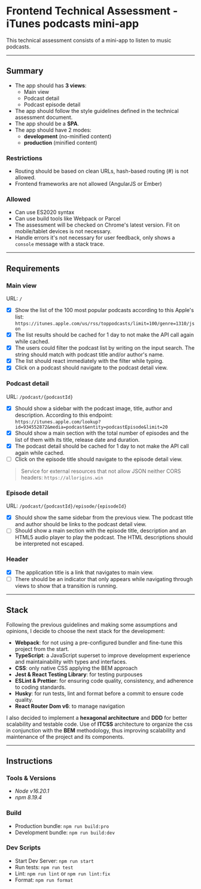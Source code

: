# Frontend Technical Assessment - iTunes podcasts mini-app

This technical assessment consists of a mini-app to listen to music podcasts.

---

## Summary

- The app should has **3 views**:
  - Main view
  - Podcast detail
  - Podcast episode detail
- The app should follow the style guidelines defined in the technical assessment document.
- The app should be a **SPA**.
- The app should have 2 modes:
  - **development** (no-minified content)
  - **production** (minified content)

### Restrictions

- Routing should be based on clean URLs, hash-based routing (#) is not allowed.
- Frontend frameworks are not allowed (AngularJS or Ember)

### Allowed

- Can use ES2020 syntax
- Can use build tools like Webpack or Parcel
- The assessment will be checked on Chrome's latest version. Fit on mobile/tablet devices is not necessary.
- Handle errors it's not necessary for user feedback, only shows a `console` message with a stack trace.

---

## Requirements

### Main view

URL: `/`

- [x] Show the list of the 100 most popular podcasts according to this Apple's list:
      `https://itunes.apple.com/us/rss/toppodcasts/limit=100/genre=1310/json`
- [x] The list results should be cached for 1 day to not make the API call again while cached.
- [x] The users could filter the podcast list by writing on the input search. The string should match with podcast title and/or author's name.
- [x] The list should react immediately with the filter while typing.
- [x] Click on a podcast should navigate to the podcast detail view.

### Podcast detail

URL: `/podcast/{podcastId}`

- [x] Should show a sidebar with the podcast image, title, author and description. According to this endpoint:
      `https://itunes.apple.com/lookup?id=934552872&media=podcast&entity=podcastEpisode&limit=20`
- [x] Should show a main section with the total number of episodes and the list of them with its title, release date and duration.
- [x] The podcast detail should be cached for 1 day to not make the API call again while cached.
- [ ] Click on the episode title should navigate to the episode detail view.

> Service for external resources that not allow JSON neither CORS headers: `https://allorigins.win`

### Episode detail

URL: `/podcast/{podcastId}/episode/{episodeId}`

- [x] Should show the same sidebar from the previous view. The podcast title and author should be links to the podcast detail view.
- [ ] Should show a main section with the episode title, description and an HTML5 audio player to play the podcast. The HTML descriptions should be interpreted not escaped.

### Header

- [x] The application title is a link that navigates to main view.
- [ ] There should be an indicator that only appears while navigating through views to show that a transition is running.

---

## Stack

Following the previous guidelines and making some assumptions and opinions, I decide to choose the next stack for the development:

- **Webpack**: for not using a pre-configured bundler and fine-tune this project from the start.
- **TypeScript**: a JavaScript superset to improve development experience and maintainability with types and interfaces.
- **CSS**: only native CSS applying the BEM approach
- **Jest & React Testing Library**: for testing purpouses
- **ESLint & Prettier**: for ensuring code quality, consistency, and adherence to coding standards.
- **Husky**: for run tests, lint and format before a commit to ensure code quality.
- **React Router Dom v6**: to manage navigation

I also decided to implement a **hexagonal architecture** and **DDD** for better scalability and testable code.
Use of **ITCSS** architecture to organize the css in conjunction with the **BEM** methodology, thus improving scalability and maintenance of the project and its components.

---

## Instructions

### Tools & Versions

- _Node v16.20.1_
- _npm 8.19.4_

### Build

- Production bundle: `npm run build:pro`
- Development bundle: `npm run build:dev`

### Dev Scripts

- Start Dev Server: `npm run start`
- Run tests: `npm run test`
- Lint: `npm run lint` or `npm run lint:fix`
- Format: `npm run format`
